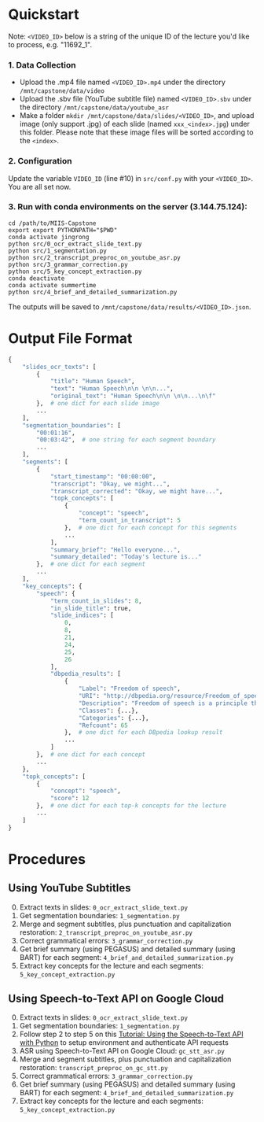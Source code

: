 # Quickstart

Note: `<VIDEO_ID>` below is a string of the unique ID of the lecture you'd like to process, e.g. "11692_1".

### 1. Data Collection
* Upload the .mp4 file named `<VIDEO_ID>.mp4` under the directory `/mnt/capstone/data/video`
* Upload the .sbv file (YouTube subtitle file) named `<VIDEO_ID>.sbv` under the directory `/mnt/capstone/data/youtube_asr`
* Make a folder `mkdir /mnt/capstone/data/slides/<VIDEO_ID>`, and upload image (only support .jpg) of each slide (named `xxx_<index>.jpg`) under this folder. Please note that these image files will be sorted according to the `<index>`.

### 2. Configuration
Update the variable `VIDEO_ID` (line #10) in `src/conf.py` with your `<VIDEO_ID>`. You are all set now.

### 3. Run with conda environments on the server (3.144.75.124):
```shell script
cd /path/to/MIIS-Capstone
export export PYTHONPATH="$PWD"
conda activate jingrong
python src/0_ocr_extract_slide_text.py
python src/1_segmentation.py
python src/2_transcript_preproc_on_youtube_asr.py
python src/3_grammar_correction.py
python src/5_key_concept_extraction.py
conda deactivate
conda activate summertime
python src/4_brief_and_detailed_summarization.py
```

The outputs will be saved to `/mnt/capstone/data/results/<VIDEO_ID>.json`.


# Output File Format

```python
{
    "slides_ocr_texts": [
        {
            "title": "Human Speech",
            "text": "Human Speech\n\n \n\n...",
            "original_text": "Human Speech\n\n \n\n...\n\f"
        },  # one dict for each slide image
        ...
    ],
    "segmentation_boundaries": [
        "00:01:16",
        "00:03:42",  # one string for each segment boundary
        ...
    ],
    "segments": [
        {
            "start_timestamp": "00:00:00",
            "transcript": "Okay, we might...",
            "transcript_corrected": "Okay, we might have...",
            "topk_concepts": [
                {
                    "concept": "speech",
                    "term_count_in_transcript": 5
                },  # one dict for each concept for this segments
                ...
            ],
            "summary_brief": "Hello everyone...",
            "summary_detailed": "Today's lecture is..."
        },  # one dict for each segment
        ...
    ],
    "key_concepts": {
        "speech": {
            "term_count_in_slides": 8,
            "in_slide_title": true,
            "slide_indices": [
                0,
                8,
                21,
                24,
                25,
                26
            ],
            "dbpedia_results": [
                {
                    "Label": "Freedom of speech",
                    "URI": "http://dbpedia.org/resource/Freedom_of_speech",
                    "Description": "Freedom of speech is a principle that supports the freedom of an individual or a community to articulate their opinions and ideas without fear of retaliation, censorship, or legal sanction. The term \"freedom of expression\" is sometimes used synonymously but includes any act of seeking, receiving, and imparting information or ideas, regardless of the medium used.",
                    "Classes": {...},
                    "Categories": {...},
                    "Refcount": 65
                },  # one dict for each DBpedia lookup result
                ...
            ]
        },  # one dict for each concept
        ...
    },
    "topk_concepts": [
        {
            "concept": "speech",
            "score": 12
        },  # one dict for each top-k concepts for the lecture
        ...
    ]
}
```

# Procedures
## Using YouTube Subtitles
0. Extract texts in slides: `0_ocr_extract_slide_text.py`
1. Get segmentation boundaries: `1_segmentation.py`
2. Merge and segment subtitles, plus punctuation and capitalization restoration: `2_transcript_preproc_on_youtube_asr.py`
3. Correct grammatical errors: `3_grammar_correction.py`
4. Get brief summary (using PEGASUS) and detailed summary (using BART) for each segment: `4_brief_and_detailed_summarization.py`
5. Extract key concepts for the lecture and each segments: `5_key_concept_extraction.py`

## Using Speech-to-Text API on Google Cloud
0. Extract texts in slides: `0_ocr_extract_slide_text.py`
1. Get segmentation boundaries: `1_segmentation.py`
2. Follow step 2 to step 5 on this [Tutorial: Using the Speech-to-Text API with Python](https://codelabs.developers.google.com/codelabs/cloud-speech-text-python3)
to setup environment and authenticate API requests
3. ASR using Speech-to-Text API on Google Cloud: `gc_stt_asr.py`
4. Merge and segment subtitles, plus punctuation and capitalization restoration: `transcript_preproc_on_gc_stt.py`
5. Correct grammatical errors: `3_grammar_correction.py`
6. Get brief summary (using PEGASUS) and detailed summary (using BART) for each segment: `4_brief_and_detailed_summarization.py`
7. Extract key concepts for the lecture and each segments: `5_key_concept_extraction.py`
